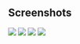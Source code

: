 ## Screenshots
<img src="https://raw.githubusercontent.com/TanmayDaga/AndroidCourseZainFarhan/main/Photos%20for%20different%20Apps/Miwok%20App%20master/Screenshot%202021-12-03%20at%208.55.22%20AM.png">
<img src="https://raw.githubusercontent.com/TanmayDaga/AndroidCourseZainFarhan/main/Photos%20for%20different%20Apps/Miwok%20App%20master/Screenshot%202021-12-03%20at%208.55.35%20AM.png">
<img src="https://raw.githubusercontent.com/TanmayDaga/AndroidCourseZainFarhan/main/Photos%20for%20different%20Apps/Miwok%20App%20master/Screenshot%202021-12-03%20at%208.55.57%20AM.png">
<img src="https://raw.githubusercontent.com/TanmayDaga/AndroidCourseZainFarhan/main/Photos%20for%20different%20Apps/Miwok%20App%20master/Screenshot%202021-12-03%20at%208.56.15%20AM.png">